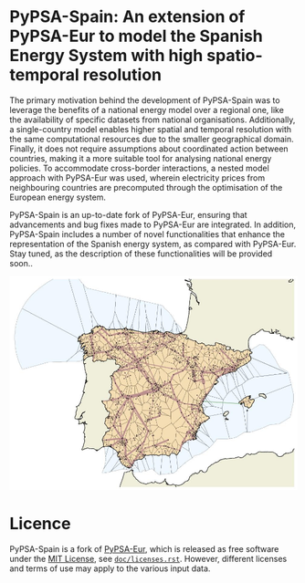 <!--
SPDX-FileCopyrightText: 2017-2024 The PyPSA-Spain Authors
SPDX-License-Identifier: CC-BY-4.0
-->


# PyPSA-Spain: An extension of PyPSA-Eur to model the Spanish Energy System with high spatio-temporal resolution

The primary motivation behind the development of PyPSA-Spain was to leverage the
benefits of a national energy model over a regional one, like the availability of specific
datasets from national organisations. Additionally, a single-country model enables higher
spatial and temporal resolution with the same computational resources due to the smaller
geographical domain. Finally, it does not require assumptions about coordinated action
between countries, making it a more suitable tool for analysing national energy policies.
To accommodate cross-border interactions, a nested model approach with PyPSA-Eur was
used, wherein electricity prices from neighbouring countries are precomputed through the
optimisation of the European energy system.

PyPSA-Spain is an up-to-date fork of PyPSA-Eur, ensuring that advancements
and bug fixes made to PyPSA-Eur are integrated. In addition, PyPSA-Spain includes a number of novel functionalities that enhance the representation
of the Spanish energy system, as compared with PyPSA-Eur. Stay tuned, as the description of these functionalities will be provided soon..


![PyPSA-Spain Grid Model](docs/img/base.jpg)


# Licence

PyPSA-Spain is a fork of [PyPSA-Eur](https://github.com/PyPSA/pypsa-eur), which is released as free software under the
[MIT License](https://opensource.org/licenses/MIT), see [`doc/licenses.rst`](doc/licenses.rst).
However, different licenses and terms of use may apply to the various input data.
